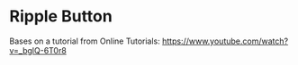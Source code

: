 # Ripple Button
  
Bases on a tutorial from Online Tutorials: https://www.youtube.com/watch?v=_bglQ-6T0r8
